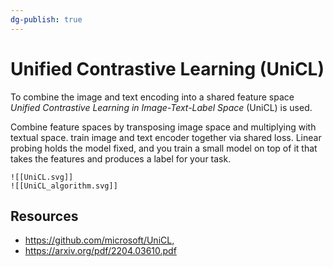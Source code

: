 ```yaml
---
dg-publish: true
---
```


# Unified Contrastive Learning (UniCL)

To combine the image and text encoding into a shared feature space *Unified Contrastive Learning in Image-Text-Label Space* (UniCL) is used.

Combine feature spaces by transposing image space and multiplying with textual space. train image and text encoder together via shared loss. Linear probing holds the model fixed, and you train a small model on top of it that takes the features and produces a label for your task.

```image-layout-a
![[UniCL.svg]]
![[UniCL_algorithm.svg]]
```

## Resources

- <https://github.com/microsoft/UniCL,>
- <https://arxiv.org/pdf/2204.03610.pdf>
